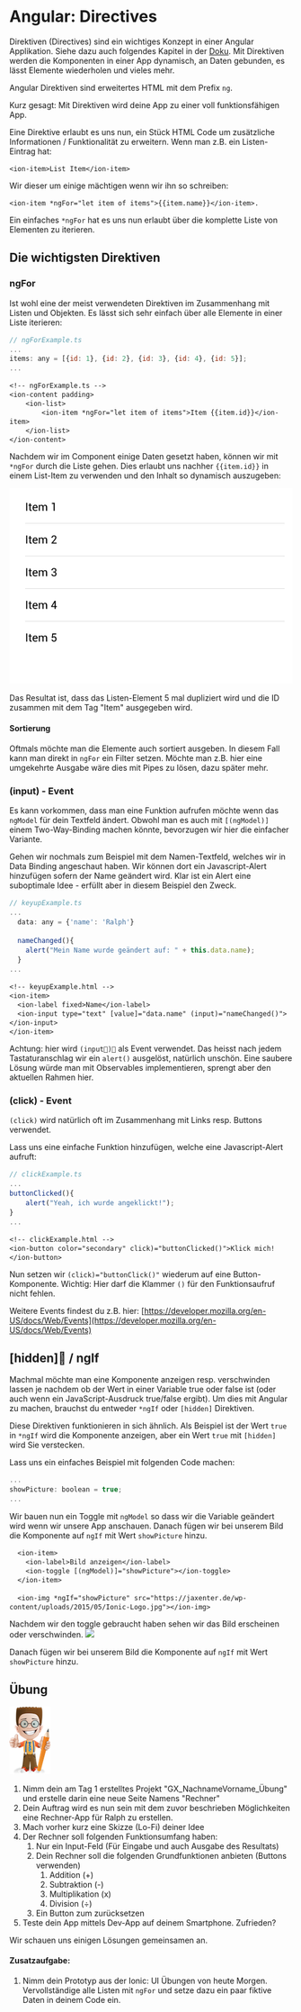 # Angular: Directives

Direktiven \(Directives\) sind ein wichtiges Konzept in einer Angular Applikation. Siehe dazu auch folgendes Kapitel in der [Doku](https://angular.io/guide/structural-directives). Mit Direktiven werden die Komponenten in einer App dynamisch, an Daten gebunden, es lässt Elemente wiederholen und vieles mehr.

Angular Direktiven sind erweitertes HTML mit dem Prefix `ng`.

Kurz gesagt: Mit Direktiven wird deine App zu einer voll funktionsfähigen App.

Eine Direktive erlaubt es uns nun, ein Stück HTML Code um zusätzliche Informationen / Funktionalität zu erweitern. Wenn man z.B. ein Listen-Eintrag hat:

```markup
<ion-item>List Item</ion-item>
```

Wir dieser um einige mächtigen wenn wir ihn so schreiben:

```markup
<ion-item *ngFor="let item of items">{{item.name}}</ion-item>.
```

Ein einfaches `*ngFor` hat es uns nun erlaubt über die komplette Liste von Elementen zu iterieren.

## Die wichtigsten Direktiven

### ngFor

Ist wohl eine der meist verwendeten Direktiven im Zusammenhang mit Listen und Objekten. Es lässt sich sehr einfach über alle Elemente in einer Liste iterieren:

```javascript
// ngForExample.ts
...
items: any = [{id: 1}, {id: 2}, {id: 3}, {id: 4}, {id: 5}];
...
```

```markup
<!-- ngForExample.ts -->
<ion-content padding>
    <ion-list>
        <ion-item *ngFor="let item of items">Item {{item.id}}</ion-item>
    </ion-list>
</ion-content>
```

Nachdem wir im Component einige Daten gesetzt haben, können wir mit `*ngFor` durch die Liste gehen. Dies erlaubt uns nachher `{{item.id}}` in einem List-Item zu verwenden und den Inhalt so dynamisch auszugeben:

![](../.gitbook/assets/ngfor.png)

Das Resultat ist, dass das Listen-Element 5 mal dupliziert wird und die ID zusammen mit dem Tag "Item" ausgegeben wird.

#### Sortierung

Oftmals möchte man die Elemente auch sortiert ausgeben. In diesem Fall kann man direkt in `ngFor` ein Filter setzen. Möchte man z.B. hier eine umgekehrte Ausgabe wäre dies mit Pipes zu lösen, dazu später mehr.

### \(input\) - Event

Es kann vorkommen, dass man eine Funktion aufrufen möchte wenn das `ngModel` für dein Textfeld ändert. Obwohl man es auch mit `[(ngModel)]` einem Two-Way-Binding machen könnte, bevorzugen wir hier die einfacher Variante.

Gehen wir nochmals zum Beispiel mit dem Namen-Textfeld, welches wir in Data Binding angeschaut haben. Wir können dort ein Javascript-Alert hinzufügen sofern der Name geändert wird. Klar ist ein Alert eine suboptimale Idee - erfüllt aber in diesem Beispiel den Zweck.

```javascript
// keyupExample.ts
...
  data: any = {'name': 'Ralph'}

  nameChanged(){
    alert("Mein Name wurde geändert auf: " + this.data.name);
  }
...
```

```markup
<!-- keyupExample.html -->
<ion-item>
  <ion-label fixed>Name</ion-label>
  <ion-input type="text" [value]="data.name" (input)="nameChanged()"></ion-input>
</ion-item>
```

Achtung: hier wird `(input)` als Event verwendet. Das heisst nach jedem Tastaturanschlag wir ein `alert()` ausgelöst, natürlich unschön. Eine saubere Lösung würde man mit Observables implementieren, sprengt aber den aktuellen Rahmen hier.

### \(click\) - Event

`(click)` wird natürlich oft im Zusammenhang mit Links resp. Buttons verwendet.

Lass uns eine einfache Funktion hinzufügen, welche eine Javascript-Alert aufruft:

```javascript
// clickExample.ts
...
buttonClicked(){
    alert("Yeah, ich wurde angeklickt!"); 
}
...
```

```markup
<!-- clickExample.html -->
<ion-button color="secondary" click)="buttonClicked()">Klick mich!</ion-button>
```

Nun setzen wir `(click)="buttonClick()"` wiederum auf eine Button-Komponente. Wichtig: Hier darf die Klammer `()` für den Funktionsaufruf nicht fehlen.

Weitere Events findest du z.B. hier: [https://developer.mozilla.org/en-US/docs/Web/Events](https://developer.mozilla.org/en-US/docs/Web/Events)

## \[hidden\] / ngIf

Machmal möchte man eine Komponente anzeigen resp. verschwinden lassen je nachdem ob der Wert in einer Variable true oder false ist \(oder auch wenn ein JavaScript-Ausdruck true/false ergibt\). Um dies mit Angular zu machen, brauchst du entweder `*ngIf` oder `[hidden]` Direktiven.

Diese Direktiven funktionieren in sich ähnlich. Als Beispiel ist der Wert `true` in `*ngIf` wird die Komponente anzeigen, aber ein Wert `true` mit `[hidden]` wird Sie verstecken.

Lass uns ein einfaches Beispiel mit folgenden Code machen:

```javascript
...
showPicture: boolean = true;
...
```

Wir bauen nun ein Toggle mit `ngModel` so dass wir die Variable geändert wird wenn wir unsere App anschauen. Danach fügen wir bei unserem Bild die Komponente auf `ngIf` mit Wert `showPicture` hinzu.

```markup
  <ion-item>
    <ion-label>Bild anzeigen</ion-label>
    <ion-toggle [(ngModel)]="showPicture"></ion-toggle>
  </ion-item>

  <ion-img *ngIf="showPicture" src="https://jaxenter.de/wp-content/uploads/2015/05/Ionic-Logo.jpg"></ion-img>
```

Nachdem wir den toggle gebraucht haben sehen wir das Bild erscheinen oder verschwinden. ![](https://image.ibb.co/dQacXm/ngIf.png)

Danach fügen wir bei unserem Bild die Komponente auf `ngIf` mit Wert `showPicture` hinzu.

## Übung

![](../.gitbook/assets/ralph_uebung.png)

1. Nimm dein am Tag 1 erstelltes  Projekt "GX\_NachnameVorname\_Übung" und erstelle darin eine neue Seite Namens "Rechner" 
2. Dein Auftrag wird es nun sein mit dem zuvor beschrieben Möglichkeiten eine Rechner-App für Ralph zu erstellen.
3. Mach vorher kurz eine Skizze \(Lo-Fi\) deiner Idee
4. Der Rechner soll folgenden Funktionsumfang haben:
   1. Nur ein Input-Feld \(Für Eingabe und auch Ausgabe des Resultats\)
   2. Dein Rechner soll die folgenden Grundfunktionen anbieten \(Buttons verwenden\)
      1. Addition \(+\) 
      2. Subtraktion \(-\)
      3. Multiplikation \(x\)
      4. Division \(÷\)
   3. Ein Button zum zurücksetzen
5. Teste dein App mittels Dev-App auf deinem Smartphone. Zufrieden?

Wir schauen uns einigen Lösungen gemeinsamen an.

#### Zusatzaufgabe:

1. Nimm dein Prototyp aus der Ionic: UI Übungen von heute Morgen. Vervollständige alle Listen mit `ngFor` und setze dazu ein paar fiktive Daten in deinem Code ein.  

